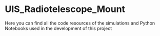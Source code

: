 # UIS_Radiotelescope_Mount
Here you can find all the code resources of the simulations and Python Notebooks used in the development of this project
